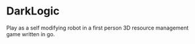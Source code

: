 DarkLogic
=========

Play as a self modifying robot in a first person 3D resource management game written in go.
